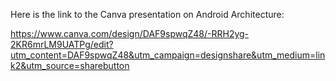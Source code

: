 Here is the link to the Canva presentation on Android Architecture:


https://www.canva.com/design/DAF9spwqZ48/-RRH2yg-2KR6mrLM9UATPg/edit?utm_content=DAF9spwqZ48&utm_campaign=designshare&utm_medium=link2&utm_source=sharebutton
